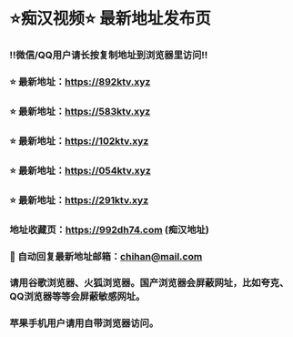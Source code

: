 # ⭐️痴汉视频⭐️ 最新地址发布页

### ‼️微信/QQ用户请长按复制地址到浏览器里访问‼️

### ⭐️ 最新地址：https://892ktv.xyz

### ⭐️ 最新地址：https://583ktv.xyz

### ⭐️ 最新地址：https://102ktv.xyz

### ⭐️ 最新地址：https://054ktv.xyz

### ⭐️ 最新地址：https://291ktv.xyz



### 地址收藏页：https://992dh74.com (痴汉地址)
### 📧 自动回复最新地址邮箱：chihan@mail.com
### 请用谷歌浏览器、火狐浏览器。国产浏览器会屏蔽网址，比如夸克、QQ浏览器等等会屏蔽敏感网址。
### 苹果手机用户请用自带浏览器访问。
